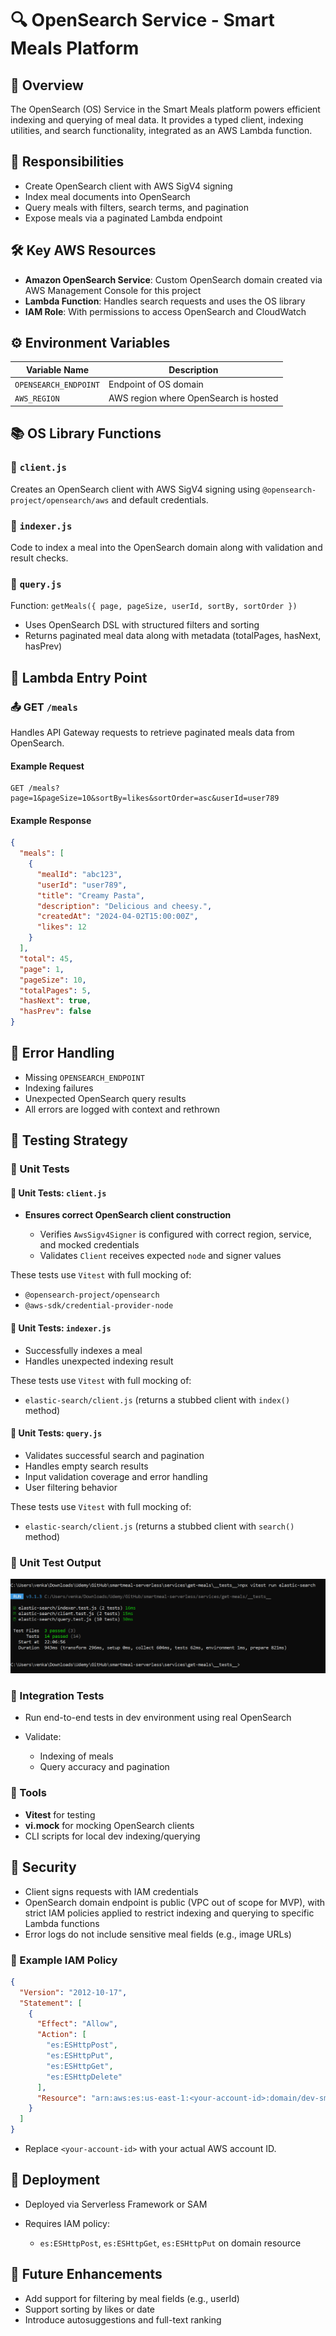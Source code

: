 # 🔍 OpenSearch Service - Smart Meals Platform

## 🧭 Overview

The OpenSearch (OS) Service in the Smart Meals platform powers efficient indexing and querying of meal data. It provides a typed client, indexing utilities, and search functionality, integrated as an AWS Lambda function.

## 📌 Responsibilities

- Create OpenSearch client with AWS SigV4 signing
- Index meal documents into OpenSearch
- Query meals with filters, search terms, and pagination
- Expose meals via a paginated Lambda endpoint

## 🛠️ Key AWS Resources

- **Amazon OpenSearch Service**: Custom OpenSearch domain created via AWS Management Console for this project
- **Lambda Function**: Handles search requests and uses the OS library
- **IAM Role**: With permissions to access OpenSearch and CloudWatch

## ⚙️ Environment Variables

| Variable Name         | Description                           |
| --------------------- | ------------------------------------- |
| `OPENSEARCH_ENDPOINT` | Endpoint of OS domain                 |
| `AWS_REGION`          | AWS region where OpenSearch is hosted |

## 📚 OS Library Functions

### 🧱 `client.js`

Creates an OpenSearch client with AWS SigV4 signing using `@opensearch-project/opensearch/aws` and default credentials.

### 🧱 `indexer.js`

Code to index a meal into the OpenSearch domain along with validation and result checks.

### 🧱 `query.js`

Function: `getMeals({ page, pageSize, userId, sortBy, sortOrder })`

- Uses OpenSearch DSL with structured filters and sorting
- Returns paginated meal data along with metadata (totalPages, hasNext, hasPrev)

## 📡 Lambda Entry Point

### 📤 GET `/meals`

Handles API Gateway requests to retrieve paginated meals data from OpenSearch.

#### Example Request

```
GET /meals?page=1&pageSize=10&sortBy=likes&sortOrder=asc&userId=user789
```

#### Example Response

```json
{
  "meals": [
    {
      "mealId": "abc123",
      "userId": "user789",
      "title": "Creamy Pasta",
      "description": "Delicious and cheesy.",
      "createdAt": "2024-04-02T15:00:00Z",
      "likes": 12
    }
  ],
  "total": 45,
  "page": 1,
  "pageSize": 10,
  "totalPages": 5,
  "hasNext": true,
  "hasPrev": false
}
```

## 🧨 Error Handling

- Missing `OPENSEARCH_ENDPOINT`
- Indexing failures
- Unexpected OpenSearch query results
- All errors are logged with context and rethrown

## 🧪 Testing Strategy

### 🧱 Unit Tests

#### 🧪 Unit Tests: `client.js`

- **Ensures correct OpenSearch client construction**

  - Verifies `AwsSigv4Signer` is configured with correct region, service, and mocked credentials
  - Validates `Client` receives expected `node` and signer values

These tests use `Vitest` with full mocking of:

- `@opensearch-project/opensearch`
- `@aws-sdk/credential-provider-node`

#### 🧪 Unit Tests: `indexer.js`

- Successfully indexes a meal
- Handles unexpected indexing result

These tests use `Vitest` with full mocking of:

- `elastic-search/client.js` (returns a stubbed client with `index()` method)

#### 🧪 Unit Tests: `query.js`

- Validates successful search and pagination
- Handles empty search results
- Input validation coverage and error handling
- User filtering behavior

These tests use `Vitest` with full mocking of:

- `elastic-search/client.js` (returns a stubbed client with `search()` method)

### 🧪 Unit Test Output

![OpenSearch Unit Tests](../docs/os-unit-tests.PNG)

### 🔗 Integration Tests

- Run end-to-end tests in dev environment using real OpenSearch
- Validate:

  - Indexing of meals
  - Query accuracy and pagination

### 🧰 Tools

- **Vitest** for testing
- **vi.mock** for mocking OpenSearch clients
- CLI scripts for local dev indexing/querying

## 🔐 Security

- Client signs requests with IAM credentials
- OpenSearch domain endpoint is public (VPC out of scope for MVP), with strict IAM policies applied to restrict indexing and querying to specific Lambda functions
- Error logs do not include sensitive meal fields (e.g., image URLs)

### 🔐 Example IAM Policy

```json
{
  "Version": "2012-10-17",
  "Statement": [
    {
      "Effect": "Allow",
      "Action": [
        "es:ESHttpPost",
        "es:ESHttpPut",
        "es:ESHttpGet",
        "es:ESHttpDelete"
      ],
      "Resource": "arn:aws:es:us-east-1:<your-account-id>:domain/dev-smart-meals-es/*"
    }
  ]
}
```

- Replace `<your-account-id>` with your actual AWS account ID.

## 🚀 Deployment

- Deployed via Serverless Framework or SAM
- Requires IAM policy:

  - `es:ESHttpPost`, `es:ESHttpGet`, `es:ESHttpPut` on domain resource

## 🔮 Future Enhancements

- Add support for filtering by meal fields (e.g., userId)
- Support sorting by likes or date
- Introduce autosuggestions and full-text ranking
